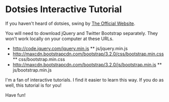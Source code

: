 # Dotsies Interactive Tutorial

If you haven't heard of dotsies, swing by [The Official Website](http://dotsies.org).

You will need to download jQuery and Twitter Bootstrap separately. They won't work locally on your computer at these URLs.

* http://code.jquery.com/jquery.min.js
**  js/jquery.min.js
* http://maxcdn.bootstrapcdn.com/bootstrap/3.2.0/css/bootstrap.min.css
** css/bootstrap.min.css
* http://maxcdn.bootstrapcdn.com/bootstrap/3.2.0/js/bootstrap.min.js
** js/bootstrap.min.js

I'm a fan of interactive tutorials. I find it easier to learn this way. If you do as well, this tutorial is for you!

Have fun!
